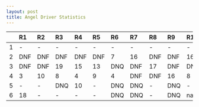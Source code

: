 ```yaml
---
layout: post 
title: Angel Driver Statistics
--- 
```


|    | R1   | R2   | R3   | R4   | R5   | R6   | R7   | R8   | R9   | R10   | R11   | R12   |
|---:|:-----|:-----|:-----|:-----|:-----|:-----|:-----|:-----|:-----|:------|:------|:------|
|  1 | -    | -    | -    | -    | -    | -    | -    | -    | -    | -     | -     | -     |
|  2 | DNF  | DNF  | DNF  | DNF  | DNF  | 7    | 16   | DNF  | DNF  | 16    | 7     | DNF   |
|  3 | DNF  | DNF  | 19   | 15   | 13   | DNQ  | DNF  | 17   | DNF  | DNF   | 19    | -     |
|  4 | 3    | 10   | 8    | 4    | 9    | 4    | DNF  | DNF  | 16   | 8     | DNF   | DNF   |
|  5 | -    | -    | DNQ  | 10   | -    | DNQ  | DNQ  | -    | DNQ  | -     | DNQ   | -     |
|  6 | 18   | -    | -    | -    | -    | DNQ  | DNQ  | -    | DNQ  | nan   | nan   | nan   |